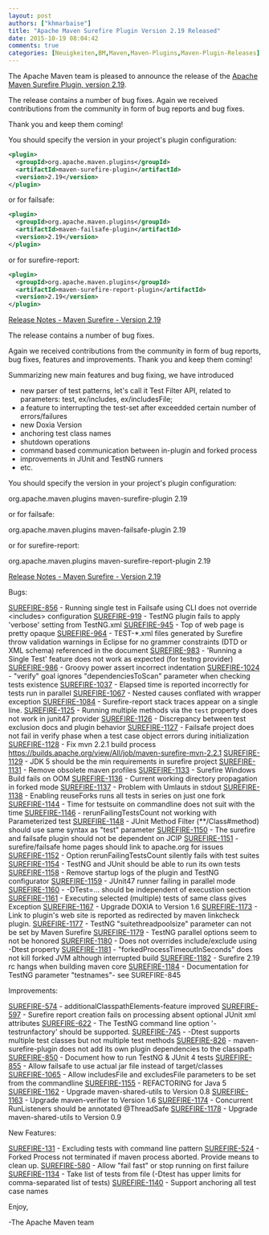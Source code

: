 ```yaml
---
layout: post
authors: ["khmarbaise"]
title: "Apache Maven Surefire Plugin Version 2.19 Released"
date: 2015-10-19 08:04:42
comments: true
categories: [Neuigkeiten,BM,Maven,Maven-Plugins,Maven-Plugin-Releases]
---
```

The Apache Maven team is pleased to announce the release of the 
[Apache Maven Surefire Plugin, version 2.19](https://maven.apache.org/plugins/maven-surefire-plugin/).

The release contains a number of bug fixes.
Again we received contributions from the community in form of bug reports
and bug fixes.

Thank you and keep them coming!


You should specify the version in your project's plugin configuration:

```xml
<plugin>
  <groupId>org.apache.maven.plugins</groupId>
  <artifactId>maven-surefire-plugin</artifactId>
  <version>2.19</version>
</plugin>
```

or for failsafe:

```xml
<plugin>
  <groupId>org.apache.maven.plugins</groupId>
  <artifactId>maven-failsafe-plugin</artifactId>
  <version>2.19</version>
</plugin>
```

or for surefire-report:

```xml
<plugin>
  <groupId>org.apache.maven.plugins</groupId>
  <artifactId>maven-surefire-report-plugin</artifactId>
  <version>2.19</version>
</plugin>
```


<!-- more -->

[Release Notes - Maven Surefire - Version 2.19](http://jira.codehaus.org/secure/ReleaseNote.jspa?projectId=10541&version=20814)

The release contains a number of bug fixes.

Again we received contributions from the community in form of bug reports,
bug fixes, features and improvements.
Thank you and keep them coming!

Summarizing new main features and bug fixing, we have introduced
 * new parser of test patterns, let's call it Test Filter API, related to parameters: test, ex/includes, ex/includesFile;
 * a feature to interrupting the test-set after exceedded certain number of errors/failures
 * new Doxia Version
 * anchoring test class names
 * shutdown operations
 * command based communication between in-plugin and forked process
 * improvements in JUnit and TestNG runners
 * etc.

You should specify the version in your project's plugin configuration:

<plugin>
  <groupId>org.apache.maven.plugins</groupId>
  <artifactId>maven-surefire-plugin</artifactId>
  <version>2.19</version>
</plugin>

or for failsafe:

<plugin>
  <groupId>org.apache.maven.plugins</groupId>
  <artifactId>maven-failsafe-plugin</artifactId>
  <version>2.19</version>
</plugin>

or for surefire-report:

<plugin>
  <groupId>org.apache.maven.plugins</groupId>
  <artifactId>maven-surefire-report-plugin</artifactId>
  <version>2.19</version>
</plugin>


[Release Notes - Maven Surefire - Version 2.19](https://issues.apache.org/jira/secure/ReleaseNote.jspa?projectId=12317927&version=12331679)

Bugs:

[SUREFIRE-856](https://issues.apache.org/jira/browse/SUREFIRE-856) - Running single test in Failsafe using CLI does not override &lt;includes&gt; configuration
[SUREFIRE-919](https://issues.apache.org/jira/browse/SUREFIRE-919) - TestNG plugin fails to apply &#39;verbose&#39; setting from TestNG.xml
[SUREFIRE-945](https://issues.apache.org/jira/browse/SUREFIRE-945) - Top of web page is pretty opaque
[SUREFIRE-964](https://issues.apache.org/jira/browse/SUREFIRE-964) - TEST-*.xml files generated by Surefire throw validation warnings in Eclipse for no grammer constraints (DTD or XML schema) referenced in the document
[SUREFIRE-983](https://issues.apache.org/jira/browse/SUREFIRE-983) - &#39;Running a Single Test&#39; feature does not work as expected (for testng provider)
[SUREFIRE-986](https://issues.apache.org/jira/browse/SUREFIRE-986) - Groovy power assert incorrect indentation
[SUREFIRE-1024](https://issues.apache.org/jira/browse/SUREFIRE-1024) - &quot;verify&quot; goal ignores &quot;dependenciesToScan&quot; parameter when checking tests existence
[SUREFIRE-1037](https://issues.apache.org/jira/browse/SUREFIRE-1037) - Elapsed time is reported incorrectly for tests run in parallel
[SUREFIRE-1067](https://issues.apache.org/jira/browse/SUREFIRE-1067) - Nested causes conflated with wrapper exception
[SUREFIRE-1084](https://issues.apache.org/jira/browse/SUREFIRE-1084) - Surefire-report stack traces appear on a single line.
[SUREFIRE-1125](https://issues.apache.org/jira/browse/SUREFIRE-1125) - Running multiple methods via the `test` property does not work in junit47 provider 
[SUREFIRE-1126](https://issues.apache.org/jira/browse/SUREFIRE-1126) - Discrepancy between test exclusion docs and plugin behavior
[SUREFIRE-1127](https://issues.apache.org/jira/browse/SUREFIRE-1127) - Failsafe project does not fail in verify phase when a test case object errors during initialization
[SUREFIRE-1128](https://issues.apache.org/jira/browse/SUREFIRE-1128) - Fix mvn 2.2.1 build process https://builds.apache.org/view/All/job/maven-surefire-mvn-2.2.1
[SUREFIRE-1129](https://issues.apache.org/jira/browse/SUREFIRE-1129) - JDK 5 should be the min requirements in surefire project
[SUREFIRE-1131](https://issues.apache.org/jira/browse/SUREFIRE-1131) - Remove obsolete maven profiles
[SUREFIRE-1133](https://issues.apache.org/jira/browse/SUREFIRE-1133) - Surefire Windows Build fails on OOM
[SUREFIRE-1136](https://issues.apache.org/jira/browse/SUREFIRE-1136) - Current working directory propagation in forked mode
[SUREFIRE-1137](https://issues.apache.org/jira/browse/SUREFIRE-1137) - Problem with Umlauts in stdout
[SUREFIRE-1138](https://issues.apache.org/jira/browse/SUREFIRE-1138) - Enabling reuseForks runs all tests in series on just one fork
[SUREFIRE-1144](https://issues.apache.org/jira/browse/SUREFIRE-1144) - Time for testsuite on commandline does not suit with the time
[SUREFIRE-1146](https://issues.apache.org/jira/browse/SUREFIRE-1146) - rerunFailingTestsCount not working with Parameterized test
[SUREFIRE-1148](https://issues.apache.org/jira/browse/SUREFIRE-1148) - JUnit Method Filter (**/Class#method) should use same syntax as &quot;test&quot; parameter
[SUREFIRE-1150](https://issues.apache.org/jira/browse/SUREFIRE-1150) - The surefire and failsafe plugin should not be dependent on JCIP
[SUREFIRE-1151](https://issues.apache.org/jira/browse/SUREFIRE-1151) - surefire/failsafe home pages should link to apache.org for issues
[SUREFIRE-1152](https://issues.apache.org/jira/browse/SUREFIRE-1152) - Option rerunFailingTestsCount silently fails with test suites
[SUREFIRE-1154](https://issues.apache.org/jira/browse/SUREFIRE-1154) - TestNG and JUnit should be able to run its own tests
[SUREFIRE-1158](https://issues.apache.org/jira/browse/SUREFIRE-1158) - Remove startup logs of the plugin and TestNG configurator
[SUREFIRE-1159](https://issues.apache.org/jira/browse/SUREFIRE-1159) - JUnit47 runner failing in parallel mode
[SUREFIRE-1160](https://issues.apache.org/jira/browse/SUREFIRE-1160) - -DTest=... should be independent of execustion section
[SUREFIRE-1161](https://issues.apache.org/jira/browse/SUREFIRE-1161) - Executing selected (multiple) tests of same class gives Exception
[SUREFIRE-1167](https://issues.apache.org/jira/browse/SUREFIRE-1167) - Upgrade DOXIA to Version 1.6
[SUREFIRE-1173](https://issues.apache.org/jira/browse/SUREFIRE-1173) - Link to plugin&#39;s web site is reported as redirected by maven linkcheck plugin.
[SUREFIRE-1177](https://issues.apache.org/jira/browse/SUREFIRE-1177) - TestNG &quot;suitethreadpoolsize&quot; parameter can not be set by Maven Surefire
[SUREFIRE-1179](https://issues.apache.org/jira/browse/SUREFIRE-1179) - TestNG parallel options seem to not be honored
[SUREFIRE-1180](https://issues.apache.org/jira/browse/SUREFIRE-1180) - Does not overrides include/exclude using -Dtest property
[SUREFIRE-1181](https://issues.apache.org/jira/browse/SUREFIRE-1181) - &quot;forkedProcessTimeoutInSeconds&quot; does not kill forked JVM although interrupted build
[SUREFIRE-1182](https://issues.apache.org/jira/browse/SUREFIRE-1182) - Surefire 2.19 rc hangs when building maven core
[SUREFIRE-1184](https://issues.apache.org/jira/browse/SUREFIRE-1184) - Documentation for TestNG parameter &quot;testnames&quot;- see SUREFIRE-845

Improvements:

[SUREFIRE-574](https://issues.apache.org/jira/browse/SUREFIRE-574) - additionalClasspathElements-feature improved
[SUREFIRE-597](https://issues.apache.org/jira/browse/SUREFIRE-597) - Surefire report creation fails on processing absent optional JUnit xml attributes
[SUREFIRE-622](https://issues.apache.org/jira/browse/SUREFIRE-622) - The TestNG command line option &#39;-testrunfactory&#39; should be supported.
[SUREFIRE-745](https://issues.apache.org/jira/browse/SUREFIRE-745) - -Dtest supports multiple test classes but not multiple test methods
[SUREFIRE-826](https://issues.apache.org/jira/browse/SUREFIRE-826) - maven-surefire-plugin does not add its own plugin dependencies to the classpath
[SUREFIRE-850](https://issues.apache.org/jira/browse/SUREFIRE-850) - Document how to run TestNG &amp; JUnit 4 tests
[SUREFIRE-855](https://issues.apache.org/jira/browse/SUREFIRE-855) - Allow failsafe to use actual jar file instead of target/classes
[SUREFIRE-1065](https://issues.apache.org/jira/browse/SUREFIRE-1065) - Allow includesFile and excludesFile parameters to be set from the commandline
[SUREFIRE-1155](https://issues.apache.org/jira/browse/SUREFIRE-1155) - REFACTORING for Java 5
[SUREFIRE-1162](https://issues.apache.org/jira/browse/SUREFIRE-1162) - Upgrade maven-shared-utils to Version 0.8
[SUREFIRE-1163](https://issues.apache.org/jira/browse/SUREFIRE-1163) - Upgrade maven-verifier to Version 1.6
[SUREFIRE-1174](https://issues.apache.org/jira/browse/SUREFIRE-1174) - Concurrent RunListeners should be annotated @ThreadSafe
[SUREFIRE-1178](https://issues.apache.org/jira/browse/SUREFIRE-1178) - Upgrade maven-shared-utils to Version 0.9

New Features:

[SUREFIRE-131](https://issues.apache.org/jira/browse/SUREFIRE-131) - Excluding tests with command line pattern
[SUREFIRE-524](https://issues.apache.org/jira/browse/SUREFIRE-524) - Forked Process not terminated if maven process aborted. Provide means to clean up.
[SUREFIRE-580](https://issues.apache.org/jira/browse/SUREFIRE-580) - Allow &quot;fail fast&quot; or stop running on first failure
[SUREFIRE-1134](https://issues.apache.org/jira/browse/SUREFIRE-1134) - Take list of tests from file (-Dtest has upper limits for comma-separated list of tests)
[SUREFIRE-1140](https://issues.apache.org/jira/browse/SUREFIRE-1140) - Support anchoring all test case names


Enjoy,

-The Apache Maven team

